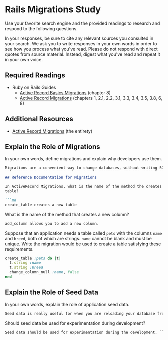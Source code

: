 # Rails Migrations Study

Use your favorite search engine and the provided readings to research and
respond to the following questions.

In your responses, be sure to cite any relevant sources you consulted in your
search. We ask you to write responses in your own words in order to see how you
process what you've read. Please do not respond with direct quotes from source
material. Instead, digest what you've read and repeat it in your own voice.

## Required Readings

-   Ruby on Rails Guides
    -   [Active Record Basics Migrations](http://guides.rubyonrails.org/active_record_basics.html#migrations)
        (chapter 8)
    -   [Active Record Migrations](http://guides.rubyonrails.org/active_record_migrations.html)
        (chapters 1, 2.1, 2.2, 3.1, 3.3, 3.4, 3.5, 3.8, 6, 8)

## Additional Resources
-   [Active Record Migrations](http://guides.rubyonrails.org/active_record_migrations.html)
    (the entirety)

## Explain the Role of Migrations

In your own words, define migrations and explain why developers use them.

```md
Migrations are a convenient way to change databases, without writing SQL.  It also allows changes to be independent from the database```

## Reference Documentation for Migrations

In ActiveRecord Migrations, what is the name of the method the creates a new
table?

```md
create_table creates a new table
```

What is the name of the method that creates a new column?

```md
add_column allows you to add a new column.
```

Suppose that an application needs a table called `pets` with the columns `name`
and `breed`, both of which are strings. `name` cannot be blank and must be
unique. Write the migration would be used to create a table satisfying these
requirements.

```ruby
create_table :pets do |t|
  t.string :name
  t.string :breed
  change_column_null :name, false
end
```

## Explain the Role of Seed Data

In your own words, explain the role of application seed data.

```md
Seed data is really useful for when you are reloading your database frequently in the early development stage to try and figure out how it works.
```

Should seed data be used for experimentation during development?

```md
Seed data should be used for experimentation during the development. ```
